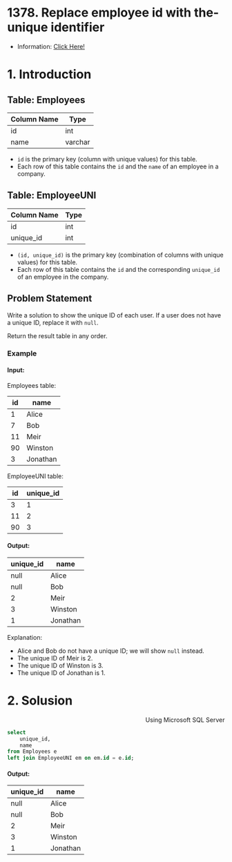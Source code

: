 # 1378. Replace employee id with the-unique identifier

- Information: [Click Here!](https://leetcode.com/problems/replace-employee-id-with-the-unique-identifier/description/?envType=study-plan-v2&envId=top-sql-50)

# 1. Introduction 

## Table: Employees

| Column Name | Type    |
|-------------|---------|
| id          | int     |
| name        | varchar |

- `id` is the primary key (column with unique values) for this table.
- Each row of this table contains the `id` and the `name` of an employee in a company.

## Table: EmployeeUNI

| Column Name | Type    |
|-------------|---------|
| id          | int     |
| unique_id   | int     |

- `(id, unique_id)` is the primary key (combination of columns with unique values) for this table.
- Each row of this table contains the `id` and the corresponding `unique_id` of an employee in the company.

## Problem Statement

Write a solution to show the unique ID of each user. If a user does not have a unique ID, replace it with `null`.

Return the result table in any order.

### Example

#### Input:
Employees table:

| id | name     |
|----|----------|
| 1  | Alice    |
| 7  | Bob      |
| 11 | Meir     |
| 90 | Winston  |
| 3  | Jonathan |

EmployeeUNI table:

| id | unique_id |
|----|-----------|
| 3  | 1         |
| 11 | 2         |
| 90 | 3         |

#### Output:

| unique_id | name     |
|-----------|----------|
| null      | Alice    |
| null      | Bob      |
| 2         | Meir     |
| 3         | Winston  |
| 1         | Jonathan |

Explanation: 
- Alice and Bob do not have a unique ID; we will show `null` instead.
- The unique ID of Meir is 2.
- The unique ID of Winston is 3.
- The unique ID of Jonathan is 1.

# 2. Solusion

<p align="right"> Using Microsoft SQL Server </p>

```sql
select 
    unique_id,
    name
from Employees e
left join EmployeeUNI em on em.id = e.id;
```
#### Output:
| unique_id | name     |
|-----------|----------|
| null      | Alice    |
| null      | Bob      |
| 2         | Meir     |
| 3         | Winston  |
| 1         | Jonathan |